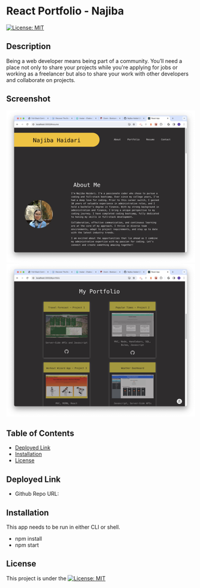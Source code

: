 # React Portfolio - Najiba
[![License: MIT](https://img.shields.io/badge/License-MIT-yellow.svg)](https://opensource.org/licenses/MIT)

## Description

Being a web developer means being part of a community. You’ll need a place not only to share your projects while you're applying for jobs or working as a freelancer but also to share your work with other developers and collaborate on projects.

## Screenshot
![About Me](./public/images/screenshot-a-.jpeg)
![Portfolio](./public/images/screenshot-p-.jpeg)


## Table of Contents 

  - [Deployed Link](#deployed-link)
  - [Installation](#installation)
  - [License](#license)

## Deployed Link
- Github Repo URL: 

## Installation
This app needs to be run in either CLI or shell.
* npm install
* npm start
  
## License
This project is under the [![License: MIT](https://img.shields.io/badge/License-MIT-yellow.svg)](https://opensource.org/licenses/MIT)
